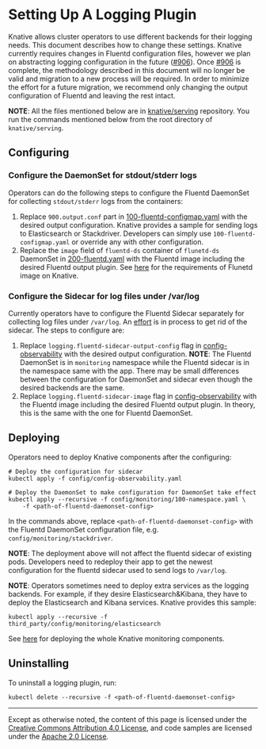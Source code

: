 # Setting Up A Logging Plugin

Knative allows cluster operators to use different backends for their logging
needs. This document describes how to change these settings. Knative currently
requires changes in Fluentd configuration files, however we plan on abstracting
logging configuration in the future
([#906](https://github.com/knative/serving/issues/906)). Once
[#906](https://github.com/knative/serving/issues/906) is complete, the
methodology described in this document will no longer be valid and migration to
a new process will be required. In order to minimize the effort for a future
migration, we recommend only changing the output configuration of Fluentd and
leaving the rest intact.

**NOTE**: All the files mentioned below are in
[knative/serving](https://github.com/knative/serving) repository. You run the
commands mentioned below from the root directory of `knative/serving`.

## Configuring

### Configure the DaemonSet for stdout/stderr logs

Operators can do the following steps to configure the Fluentd DaemonSet for
collecting `stdout/stderr` logs from the containers:

1. Replace `900.output.conf` part in
   [100-fluentd-configmap.yaml](https://github.com/knative/serving/blob/master/config/monitoring/logging/elasticsearch/100-fluentd-configmap.yaml)
   with the desired output configuration. Knative provides a sample for sending
   logs to Elasticsearch or Stackdriver. Developers can simply use
   `100-fluentd-configmap.yaml` or override any with other configuration.
2. Replace the `image` field of `fluentd-ds` container of `flunetd-ds` DaemonSet
   in
   [200-fluentd.yaml](https://github.com/knative/serving/blob/master/config/monitoring/logging/elasticsearch/200-fluentd.yaml)
   with the Fluentd image including the desired Fluentd output plugin. See
   [here](fluentd/README.md) for the requirements of Flunetd image on Knative.

### Configure the Sidecar for log files under /var/log

Currently operators have to configure the Fluentd Sidecar separately for
collecting log files under `/var/log`. An
[effort](https://github.com/knative/serving/issues/818) is in process to get rid
of the sidecar. The steps to configure are:

1. Replace `logging.fluentd-sidecar-output-config` flag in
   [config-observability](https://github.com/knative/serving/blob/master/config/config-observability.yaml)
   with the desired output configuration. **NOTE**: The Fluentd DaemonSet is in
   `monitoring` namespace while the Fluentd sidecar is in the namespace same
   with the app. There may be small differences between the configuration for
   DaemonSet and sidecar even though the desired backends are the same.
2. Replace `logging.fluentd-sidecar-image` flag in
   [config-observability](https://github.com/knative/serving/blob/master/config/config-observability.yaml)
   with the Fluentd image including the desired Fluentd output plugin. In
   theory, this is the same with the one for Fluentd DaemonSet.

## Deploying

Operators need to deploy Knative components after the configuring:

```shell
# Deploy the configuration for sidecar
kubectl apply -f config/config-observability.yaml

# Deploy the DaemonSet to make configuration for DaemonSet take effect
kubectl apply --recursive -f config/monitoring/100-namespace.yaml \
    -f <path-of-fluentd-daemonset-config>
```

In the commands above, replace `<path-of-fluentd-daemonset-config>` with the
Fluentd DaemonSet configuration file, e.g. `config/monitoring/stackdriver`.

**NOTE**: The deployment above will not affect the fluentd sidecar of existing
pods. Developers need to redeploy their app to get the newest configuration for
the fluentd sidecar used to send logs to `/var/log`.

**NOTE**: Operators sometimes need to deploy extra services as the logging
backends. For example, if they desire Elasticsearch&Kibana, they have to deploy
the Elasticsearch and Kibana services. Knative provides this sample:

```shell
kubectl apply --recursive -f third_party/config/monitoring/elasticsearch
```

See [here](/serving/installing-logging-metrics-traces.md) for deploying the
whole Knative monitoring components.

## Uninstalling

To uninstall a logging plugin, run:

```shell
kubectl delete --recursive -f <path-of-fluentd-daemonset-config>
```

---

Except as otherwise noted, the content of this page is licensed under the
[Creative Commons Attribution 4.0 License](https://creativecommons.org/licenses/by/4.0/),
and code samples are licensed under the
[Apache 2.0 License](https://www.apache.org/licenses/LICENSE-2.0).
